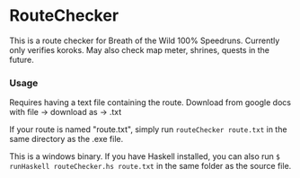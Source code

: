 # RouteChecker
This is a route checker for Breath of the Wild 100% Speedruns. Currently only verifies koroks.
May also check map meter, shrines, quests in the future.

### Usage
Requires having a text file containing the route. Download from google docs with file -> download as -> .txt

If your route is named "route.txt", simply run `routeChecker route.txt` in the same directory as the .exe file.

This is a windows binary. If you have Haskell installed, you can also run
`$ runHaskell routeChecker.hs route.txt` in the same folder as the source file.
